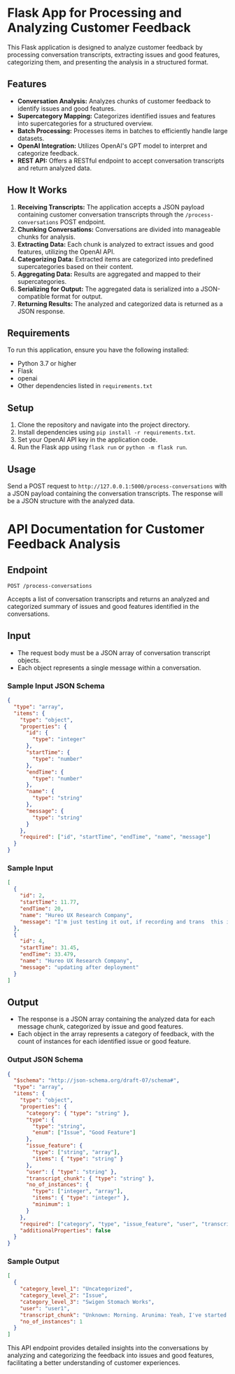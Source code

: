# Flask App for Processing and Analyzing Customer Feedback

This Flask application is designed to analyze customer feedback by processing conversation transcripts, extracting issues and good features, categorizing them, and presenting the analysis in a structured format.

## Features

- **Conversation Analysis:** Analyzes chunks of customer feedback to identify issues and good features.
- **Supercategory Mapping:** Categorizes identified issues and features into supercategories for a structured overview.
- **Batch Processing:** Processes items in batches to efficiently handle large datasets.
- **OpenAI Integration:** Utilizes OpenAI's GPT model to interpret and categorize feedback.
- **REST API:** Offers a RESTful endpoint to accept conversation transcripts and return analyzed data.

## How It Works

1. **Receiving Transcripts:** The application accepts a JSON payload containing customer conversation transcripts through the `/process-conversations` POST endpoint.
2. **Chunking Conversations:** Conversations are divided into manageable chunks for analysis.
3. **Extracting Data:** Each chunk is analyzed to extract issues and good features, utilizing the OpenAI API.
4. **Categorizing Data:** Extracted items are categorized into predefined supercategories based on their content.
5. **Aggregating Data:** Results are aggregated and mapped to their supercategories.
6. **Serializing for Output:** The aggregated data is serialized into a JSON-compatible format for output.
7. **Returning Results:** The analyzed and categorized data is returned as a JSON response.

## Requirements

To run this application, ensure you have the following installed:
- Python 3.7 or higher
- Flask
- openai
- Other dependencies listed in `requirements.txt`

## Setup

1. Clone the repository and navigate into the project directory.
2. Install dependencies using `pip install -r requirements.txt`.
3. Set your OpenAI API key in the application code.
4. Run the Flask app using `flask run` or `python -m flask run`.

## Usage

Send a POST request to `http://127.0.0.1:5000/process-conversations` with a JSON payload containing the conversation transcripts. The response will be a JSON structure with the analyzed data.

# API Documentation for Customer Feedback Analysis

## Endpoint

`POST /process-conversations`

Accepts a list of conversation transcripts and returns an analyzed and categorized summary of issues and good features identified in the conversations.

## Input

- The request body must be a JSON array of conversation transcript objects.
- Each object represents a single message within a conversation.

### Sample Input JSON Schema

```json
{
  "type": "array",
  "items": {
    "type": "object",
    "properties": {
      "id": {
        "type": "integer"
      },
      "startTime": {
        "type": "number"
      },
      "endTime": {
        "type": "number"
      },
      "name": {
        "type": "string"
      },
      "message": {
        "type": "string"
      }
    },
    "required": ["id", "startTime", "endTime", "name", "message"]
  }
}
```

### Sample Input

```json
[
  {
    "id": 2,
    "startTime": 11.77,
    "endTime": 20,
    "name": "Hureo UX Research Company",
    "message": "I'm just testing it out, if recording and trans  this is edited from UI. edited!"
  },
  {
    "id": 4,
    "startTime": 31.45,
    "endTime": 33.479,
    "name": "Hureo UX Research Company",
    "message": "updating after deployment"
  }
]
```

## Output

- The response is a JSON array containing the analyzed data for each message chunk, categorized by issue and good features.
- Each object in the array represents a category of feedback, with the count of instances for each identified issue or good feature.

### Output JSON Schema

```json
{
  "$schema": "http://json-schema.org/draft-07/schema#",
  "type": "array",
  "items": {
    "type": "object",
    "properties": {
      "category": { "type": "string" },
      "type": {
        "type": "string",
        "enum": ["Issue", "Good Feature"]
      },
      "issue_feature": {
        "type": ["string", "array"],
        "items": { "type": "string" }
      },
      "user": { "type": "string" },
      "transcript_chunk": { "type": "string" },
      "no_of_instances": {
        "type": ["integer", "array"],
        "items": { "type": "integer" },
        "minimum": 1
      }
    },
    "required": ["category", "type", "issue_feature", "user", "transcript_chunk", "no_of_instances"],
    "additionalProperties": false
  }
}
```

### Sample Output

```json
[
  {
    "category_level_1": "Uncategorized",
    "category_level_2": "Issue",
    "category_level_3": "Swigen Stomach Works",
    "user": "user1",
    "transcript_chunk": "Unknown: Morning. Arunima: Yeah, I've started the recording. So you have any questions for me right now. Unknown: No, nothing. As of now. I'm just waiting to understand exactly. So basically, all are doing research on. Jismitha Poojary: Are you doing research on how Swigen stomach works Jismitha Poojary: for me? Or is it about the platform that you all want to know?",
    "no_of_instances": 1
  }
]
```

This API endpoint provides detailed insights into the conversations by analyzing and categorizing the feedback into issues and good features, facilitating a better understanding of customer experiences.
